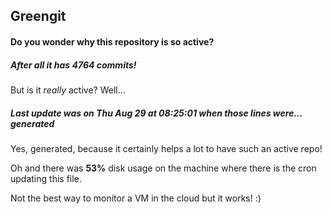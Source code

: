 ## Greengit

#### Do you wonder why this repository is so active?

##### After all it has 4764 commits!

But is it *really* active? Well...

##### Last update was on Thu Aug 29 at 08:25:01 when those lines were... generated

Yes, generated, because it certainly helps a lot to have such an active repo!

Oh and there was **53%** disk usage on the machine
where there is the cron updating this file.

Not the best way to monitor a VM in the cloud but it works! :)
